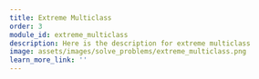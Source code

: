 ```yaml
---
title: Extreme Multiclass
order: 3
module_id: extreme_multiclass
description: Here is the description for extreme multiclass
image: assets/images/solve_problems/extreme_multiclass.png
learn_more_link: ''
---
```

